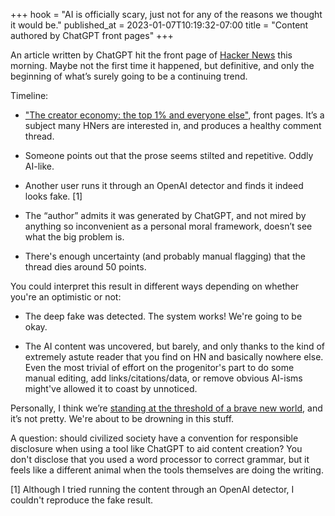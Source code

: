 +++
hook = "AI is officially scary, just not for any of the reasons we thought it would be."
published_at = 2023-01-07T10:19:32-07:00
title = "Content authored by ChatGPT front pages"
+++

An article written by ChatGPT hit the front page of [Hacker News](https://news.ycombinator.com/) this morning. Maybe not the first time it happened, but definitive, and only the beginning of what’s surely going to be a continuing trend.

Timeline:

* ["The creator economy: the top 1% and everyone else"](https://news.ycombinator.com/item?id=34287747), front pages. It’s a subject many HNers are interested in, and produces a healthy comment thread.

* Someone points out that the prose seems stilted and repetitive. Oddly AI-like.

* Another user runs it through an OpenAI detector and finds it indeed looks fake. [1]

* The “author” admits it was generated by ChatGPT, and not mired by anything so inconvenient as a personal moral framework, doesn’t see what the big problem is.

* There's enough uncertainty (and probably manual flagging) that the thread dies around 50 points.

You could interpret this result in different ways depending on whether you're an optimistic or not:

* The deep fake was detected. The system works! We're going to be okay.

* The AI content was uncovered, but barely, and only thanks to the kind of extremely astute reader that you find on HN and basically nowhere else. Even the most trivial of effort on the progenitor's part to do some manual editing, add links/citations/data, or remove obvious AI-isms might've allowed it to coast by unnoticed.

Personally, I think we’re [standing at the threshold of a brave new world](/atoms/giukszs), and it’s not pretty. We're about to be drowning in this stuff.

A question: should civilized society have a convention for responsible disclosure when using a tool like ChatGPT to aid content creation? You don't disclose that you used a word processor to correct grammar, but it feels like a different animal when the tools themselves are doing the writing.

[1] Although I tried running the content through an OpenAI detector, I couldn't reproduce the fake result.
